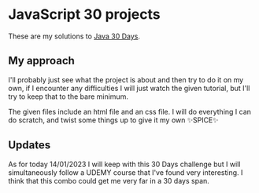 # JavaScript 30 projects

These are my solutions to [Java 30 Days](https://github.com/wesbos/JavaScript30).

## My approach

I'll probably just see what the project is about and then try to do it on my own, if I encounter any difficulties I will just watch the given tutorial, but I'll try to keep that to the bare minimum.

The given files include an html file and an css file. I will do everything I can do scratch, and twist some things up to give it my own ✨SPICE✨

## Updates

As for today 14/01/2023
I will keep with this 30 Days challenge but I will simultaneously follow a UDEMY course that I've found very interesting. I think that this combo could get me very far in a 30 days span.